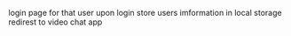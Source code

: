 login page for that user
upon login store users imformation in local storage
redirest to video chat app

